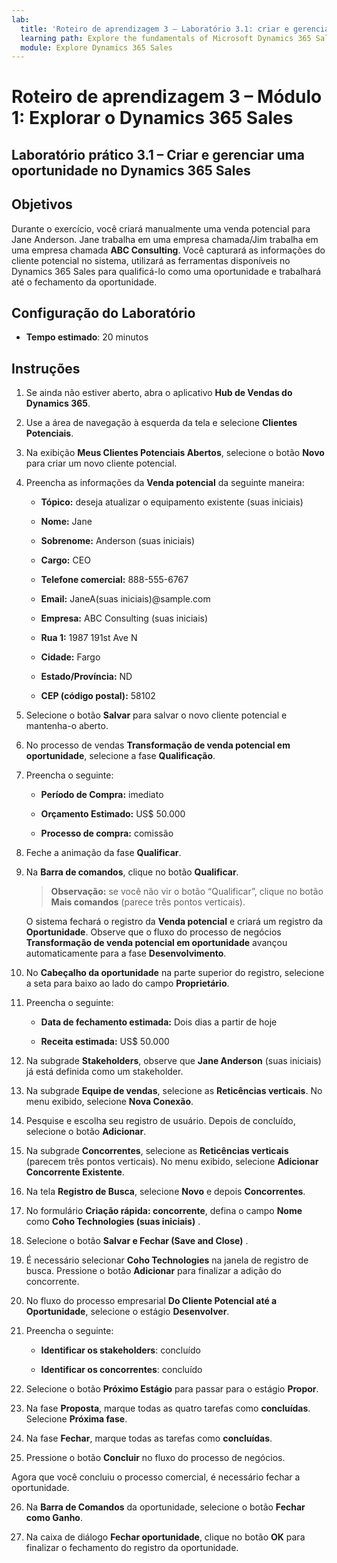 ```yaml
---
lab:
  title: 'Roteiro de aprendizagem 3 – Laboratório 3.1: criar e gerenciar uma oportunidade no Dynamics 365 Sales'
  learning path: Explore the fundamentals of Microsoft Dynamics 365 Sales
  module: Explore Dynamics 365 Sales
---
```



Roteiro de aprendizagem 3 – Módulo 1: Explorar o Dynamics 365 Sales
========================

## Laboratório prático 3.1 – Criar e gerenciar uma oportunidade no Dynamics 365 Sales 

## Objetivos

Durante o exercício, você criará manualmente uma venda potencial para Jane Anderson. Jane trabalha em uma empresa chamada/Jim trabalha em uma empresa chamada **ABC Consulting**. Você capturará as informações do cliente potencial no sistema, utilizará as ferramentas disponíveis no Dynamics 365 Sales para qualificá-lo como uma oportunidade e trabalhará até o fechamento da oportunidade.

## Configuração do Laboratório

  - **Tempo estimado**: 20 minutos

## Instruções

1. Se ainda não estiver aberto, abra o aplicativo **Hub de Vendas do Dynamics 365**.

2. Use a área de navegação à esquerda da tela e selecione **Clientes Potenciais**.

3. Na exibição **Meus Clientes Potenciais Abertos**, selecione o botão **Novo** para criar um novo cliente potencial.

4. Preencha as informações da **Venda potencial** da seguinte maneira:

    - **Tópico:** deseja atualizar o equipamento existente (suas iniciais)

    - **Nome:** Jane

    - **Sobrenome:** Anderson (suas iniciais)

    - **Cargo:** CEO

    - **Telefone comercial:** 888-555-6767

    - **Email:** JaneA(suas iniciais)@sample.com

    - **Empresa:** ABC Consulting (suas iniciais)

    - **Rua 1:** 1987 191st Ave N

    - **Cidade:** Fargo

    - **Estado/Província:** ND

    - **CEP (código postal):** 58102

5. Selecione o botão **Salvar** para salvar o novo cliente potencial e mantenha-o aberto.

6. No processo de vendas **Transformação de venda potencial em oportunidade**, selecione a fase **Qualificação**.

7. Preencha o seguinte:

    - **Período de Compra:** imediato

    - **Orçamento Estimado:** US$ 50.000

    - **Processo de compra:** comissão

8. Feche a animação da fase **Qualificar**.

9. Na **Barra de comandos**, clique no botão **Qualificar**.

    > **Observação:** se você não vir o botão “Qualificar”, clique no botão **Mais comandos** (parece três pontos verticais).

    O sistema fechará o registro da **Venda potencial** e criará um registro da **Oportunidade**. Observe que o fluxo do processo de negócios **Transformação de venda potencial em oportunidade** avançou automaticamente para a fase **Desenvolvimento**.

10. No **Cabeçalho da oportunidade** na parte superior do registro, selecione a seta para baixo ao lado do campo **Proprietário**.

11. Preencha o seguinte:

    - **Data de fechamento estimada:** Dois dias a partir de hoje

    - **Receita estimada:** US$ 50.000

12. Na subgrade **Stakeholders**, observe que **Jane Anderson** (suas iniciais) já está definida como um stakeholder.

13. Na subgrade **Equipe de vendas**, selecione as **Reticências verticais**. No menu exibido, selecione **Nova Conexão**.

14. Pesquise e escolha seu registro de usuário. Depois de concluído, selecione o botão **Adicionar**.

15. Na subgrade **Concorrentes**, selecione as **Reticências verticais** (parecem três pontos verticais). No menu exibido, selecione **Adicionar Concorrente Existente**.

16. Na tela **Registro de Busca**, selecione **Novo** e depois **Concorrentes**.

17. No formulário **Criação rápida: concorrente**, defina o campo **Nome** como **Coho Technologies (suas iniciais)** .

18. Selecione o botão **Salvar e Fechar (Save and Close)** .

19. É necessário selecionar **Coho Technologies** na janela de registro de busca. Pressione o botão **Adicionar** para finalizar a adição do concorrente.

20. No fluxo do processo empresarial **Do Cliente Potencial até a Oportunidade**, selecione o estágio **Desenvolver**.

21. Preencha o seguinte:

    - **Identificar os stakeholders**: concluído

    - **Identificar os concorrentes**: concluído

22. Selecione o botão **Próximo Estágio** para passar para o estágio **Propor**.

23. Na fase **Proposta**, marque todas as quatro tarefas como **concluídas**. Selecione **Próxima fase**.

24. Na fase **Fechar**, marque todas as tarefas como **concluídas**.

25. Pressione o botão **Concluir** no fluxo do processo de negócios.

Agora que você concluiu o processo comercial, é necessário fechar a oportunidade.

26. Na **Barra de Comandos** da oportunidade, selecione o botão **Fechar como Ganho**.

27. Na caixa de diálogo **Fechar oportunidade**, clique no botão **OK** para finalizar o fechamento do registro da oportunidade.
